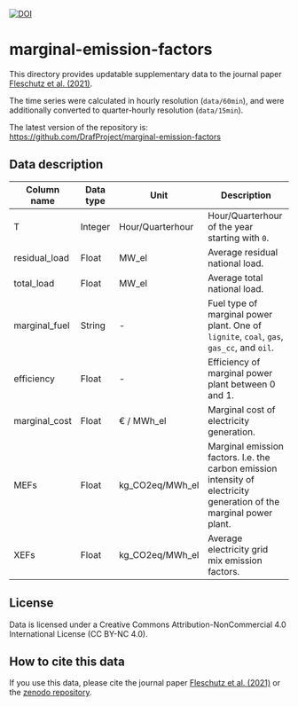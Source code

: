 [![DOI](https://zenodo.org/badge/DOI/10.5281/zenodo.4718362.svg)](https://doi.org/10.5281/zenodo.4718362)

# marginal-emission-factors
This directory provides updatable supplementary data to the journal paper [Fleschutz et al. (2021)](https://doi.org/10.1016/j.apenergy.2021.117040).

The time series were calculated in hourly resolution (`data/60min`), and were additionally converted to quarter-hourly resolution (`data/15min`).

The latest version of the repository is: https://github.com/DrafProject/marginal-emission-factors

## Data description
| Column name   | Data type | Unit            | Description     |
| ------------- |-----------| --------------- | ----------------|
| T             | Integer   | Hour/Quarterhour| Hour/Quarterhour of the year starting with `0`. |
| residual_load | Float     | MW_el           | Average residual national load. |
| total_load    | Float     | MW_el           | Average total national load. |
| marginal_fuel | String    | -               | Fuel type of marginal power plant. One of `lignite`, `coal`, `gas`, `gas_cc`, and `oil`. |
| efficiency    | Float     | -               | Efficiency of marginal power plant between 0 and 1. |
| marginal_cost | Float     | € / MWh_el      | Marginal cost of electricity generation. |
| MEFs          | Float     | kg_CO2eq/MWh_el | Marginal emission factors. I.e. the carbon emission intensity of electricity generation of the marginal power plant. |
| XEFs          | Float     | kg_CO2eq/MWh_el | Average electricity grid mix emission factors. |

## License
Data is licensed under a Creative Commons Attribution-NonCommercial 4.0 International License (CC BY-NC 4.0).

## How to cite this data
If you use this data, please cite the journal paper [Fleschutz et al. (2021)](https://doi.org/10.1016/j.apenergy.2021.117040) or the [zenodo repository](https://doi.org/10.5281/zenodo.4718362).
